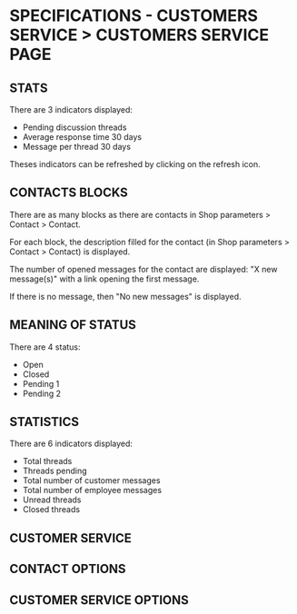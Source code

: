 # SPECIFICATIONS - CUSTOMERS SERVICE > CUSTOMERS SERVICE PAGE

## STATS

There are 3 indicators displayed:

- Pending discussion threads
- Average response time 30 days
- Message per thread 30 days

Theses indicators can be refreshed by clicking on the refresh icon.

## CONTACTS BLOCKS

There are as many blocks as there are contacts in Shop parameters > Contact > Contact.

For each block, the description filled for the contact (in Shop parameters > Contact > Contact) is displayed.

The number of opened messages for the contact are displayed: "X new message(s)" with a link opening the first message.

If there is no message, then "No new messages" is displayed.

## MEANING OF STATUS

There are 4 status:

- Open
- Closed
- Pending 1
- Pending 2

## STATISTICS

There are 6 indicators displayed:

- Total threads 
- Threads pending 
- Total number of customer messages 
- Total number of employee messages 
- Unread threads 
- Closed threads 

## CUSTOMER SERVICE

## CONTACT OPTIONS

## CUSTOMER SERVICE OPTIONS
